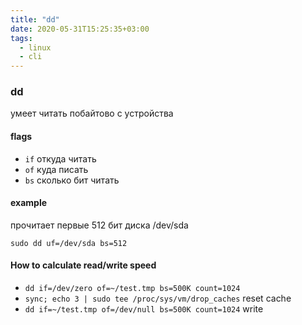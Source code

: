 ```yaml
---
title: "dd"
date: 2020-05-31T15:25:35+03:00
tags:
  - linux 
  - cli
---
```

### dd
умеет читать побайтово с устройства

#### flags 
* `if` откуда читать
* `of` куда писать
* `bs` сколько бит читать

#### example 
прочитает первые 512 бит диска /dev/sda
```
sudo dd uf=/dev/sda bs=512
```

#### How to calculate read/write speed 
* `dd if=/dev/zero of=~/test.tmp bs=500K count=1024`
* `sync; echo 3 | sudo tee /proc/sys/vm/drop_caches` reset cache
* `dd if=~/test.tmp of=/dev/null bs=500K count=1024` write


